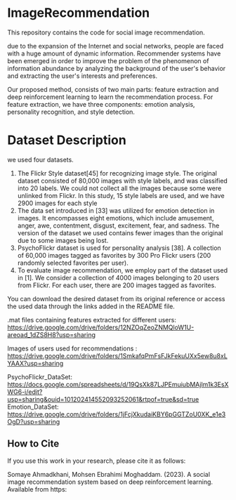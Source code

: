 # ImageRecommendation

This repository contains the code for social image recommendation.


due to the expansion of the Internet and social networks, people are faced with a huge amount of dynamic information. Recommender systems have been emerged in order to improve the problem of the phenomenon of information abundance by analyzing the background of the user's behavior and extracting the user's interests and preferences. 

Our proposed method, consists of two main parts: feature extraction and deep reinforcement learning to learn the recommendation process. 
For feature extraction, we have three components: emotion analysis, personality recognition, and style detection.


# Dataset Description

we used four datasets. 
1) The Flickr Style dataset[45] for recognizing image style. The original dataset consisted of 80,000 images with style labels, and was classified into 20 labels. We could not collect all the images because some were unlinked from Flickr. In this study, 15 style labels are used, and we have 2900 images for each style
2) The data set introduced in [33] was utilized for emotion detection in images. It encompasses eight emotions, which include amusement, anger, awe, contentment, disgust, excitement, fear, and sadness. The version of the dataset we used contains fewer images than the original due to some images being lost. 
3) PsychoFlickr dataset is used for personality analysis [38]. A collection of 60,000 images tagged as favorites by 300 Pro Flickr users (200 randomly selected favorites per user). 
4) To evaluate image recommendation, we employ part of the dataset used in  [1]. We consider a collection of 4000 images belonging to 20 users from Flickr. For each user, there are 200 images tagged as favorites. 

You can download the desired dataset from its original reference or access the used data through the links added in the README file.

.mat files containing features extracted for different users: https://drive.google.com/drive/folders/12NZOqZeoZNMQloW1U-areoad_1dZS8H8?usp=sharing

Images of users used for recommendations : https://drive.google.com/drive/folders/1SmkafqPmFsFJkFekuUXx5ew8u8xLYAAX?usp=sharing

PsychoFlickr_DataSet: https://docs.google.com/spreadsheets/d/19QsXk87LJPEmuiubMAjlm1k3EsXWG6-i/edit?usp=sharing&ouid=101202414552093252061&rtpof=true&sd=true
Emotion_DataSet: https://drive.google.com/drive/folders/1jFcjXkudaiKBY6pGGTZoU0XK_e1e3OgD?usp=sharing



## How to Cite

If you use this work in your research, please cite it as follows:

Somaye Ahmadkhani, Mohsen Ebrahimi Moghaddam. (2023). A social image recommendation system based on deep reinforcement learning. Available from https:


